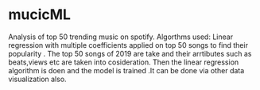 # mucicML
Analysis of top 50 trending music on spotify.
Algorthms used:
Linear regression with multiple coefficients applied on top 50 songs to find their popularity .
The top 50 songs of 2019 are take and their arrtibutes such as beats,views etc are taken into cosideration.
Then the linear regression algorithm is doen and the model is trained .It can be done via other data visualization also.
